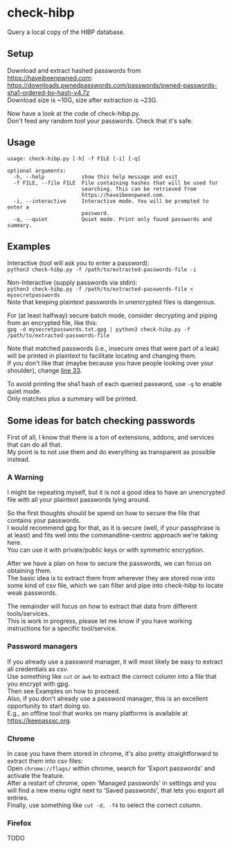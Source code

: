 # check-hibp
Query a local copy of the HIBP database.

## Setup
Download and extract hashed passwords from https://haveibeenpwned.com:  
https://downloads.pwnedpasswords.com/passwords/pwned-passwords-sha1-ordered-by-hash-v4.7z  
Download size is ~10G, size after extraction is ~23G.  

Now have a look at the code of check-hibp.py.  
Don't feed any random tool your passwords. Check that it's safe.

## Usage
```
usage: check-hibp.py [-h] -f FILE [-i] [-q]

optional arguments:
  -h, --help            show this help message and exit
  -f FILE, --file FILE  File containing hashes that will be used for
                        searching. This can be retrieved from
                        https://haveibeenpwned.com.
  -i, --interactive     Interactive mode. You will be prompted to enter a
                        password.
  -q, --quiet           Quiet mode. Print only found passwords and summary.
```

## Examples
Interactive (tool will ask you to enter a password):  
`python3 check-hibp.py -f /path/to/extracted-passwords-file -i`

Non-Interactive (supply passwords via stdin):  
`python3 check-hibp.py -f /path/to/extracted-passwords-file < mysecretpasswords`  
Note that keeping plaintext passwords in unencrypted files is dangerous.  

For (at least halfway) secure batch mode, consider decrypting and piping from an encrypted file, like this:  
`gpg -d mysecretpasswords.txt.gpg | python3 check-hibp.py -f /path/to/extracted-passwords-file`  

Note that matched passwords (i.e., insecure ones that were part of a leak)
will be printed in plaintext to facilitate locating and changing them.  
If you don't like that (maybe because you have people looking over your shoulder),
change [line 33](https://github.com/xai/check-hibp/blob/master/check-hibp.py#L33).  

To avoid printing the sha1 hash of each queried password, use `-q` to enable quiet mode.  
Only matches plus a summary will be printed.

## Some ideas for batch checking passwords
First of all, I know that there is a ton of extensions, addons, and services that can do all that.  
My point is to not use them and do everything as transparent as possible instead.  

### A Warning
I might be repeating myself, but it is not a good idea to have an unencrypted file with all your plaintext passwords lying around.  

So the first thoughts should be spend on how to secure the file that contains your passwords.  
I would recommend gpg for that, as it is secure (well, if your passphrase is at least) and fits well into the commandline-centric approach we're taking here.  
You can use it with private/public keys or with symmetric encryption.  

After we have a plan on how to secure the passwords, we can focus on obtaining them.  
The basic idea is to extract them from wherever they are stored now into some kind of csv file, which we can filter and pipe into check-hibp to locate weak passwords.  

The remainder will focus on how to extract that data from different tools/services.  
This is work in progress, please let me know if you have working instructions for a specific tool/service.  

### Password managers
If you already use a password manager, it will most likely be easy to extract all credentials as csv.  
Use something like `cut` or `awk` to extract the correct column into a file that you encrypt with gpg.  
Then see Examples on how to proceed.  
Also, if you don't already use a password manager, this is an excellent opportunity to start doing so.  
E.g., an offline tool that works on many platforms is available at https://keepassxc.org.

### Chrome
In case you have them stored in chrome, it's also pretty straightforward to extract them into csv files:  
Open `chrome://flags/` within chrome, search for 'Export passwords' and activate the feature.  
After a restart of chrome, open 'Managed passwords' in settings and you will find a new menu right next to 'Saved passwords', that lets you export all entries.  
Finally, use something like `cut -d, -f4` to select the correct column.

### Firefox
TODO
